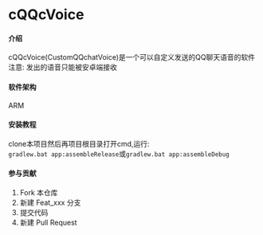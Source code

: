 # cQQcVoice

#### 介绍
cQQcVoice(CustomQQchatVoice)是一个可以自定义发送的QQ聊天语音的软件    
注意: 发出的语音只能被安卓端接收

#### 软件架构
ARM

#### 安装教程
clone本项目然后再项目根目录打开cmd,运行:    
`gradlew.bat app:assembleRelease`或`gradlew.bat app:assembleDebug`

#### 参与贡献

1.  Fork 本仓库
2.  新建 Feat_xxx 分支
3.  提交代码
4.  新建 Pull Request